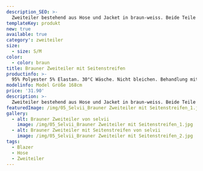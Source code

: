 ```yaml
---
description_SEO: >-
  Zweiteiler bestehend aus Hose und Jacket in braun-weiss. Beide Teile mit breiten weißen Streifen an den Seiten. Jacket ohne Taschen, mit einem Knopf. Hose mit Taschen und elastischem Bund.
templateKey: produkt
new: true
available: true
category': zweiteiler
size:
  - size: S/M
color:
  - color: braun
title: Brauner Zweiteiler mit Seitenstreifen
productinfo: >-
  95% Polyester 5% Elastan. 30°C Wäsche. Nicht bleichen. Behandlung mit Perchlorethylen. Nicht trockenreinigen. Nicht heiß bügeln.
modelinfo: Model Größe 168cm
price: '31.90'
description: >-
  Zweiteiler bestehend aus Hose und Jacket in braun-weiss. Beide Teile mit breiten weißen Streifen an den Seiten. Jacket ohne Taschen, mit einem Knopf. Hose mit Taschen und elastischem Bund.
featuredImage: /img/05_Selvii_Brauner Zweiteiler mit Seitenstreifen_1.jpg
gallery:
  - alt: Brauner Zweiteiler von selvii
    image: /img/05_Selvii_Brauner Zweiteiler mit Seitenstreifen_1.jpg
  - alt: Brauner Zweiteiler mit Seitenstreifen von selvii
    image: /img/05_Selvii_Brauner Zweiteiler mit Seitenstreifen_2.jpg
tags:
  - Blazer
  - Hose
  - Zweiteiler
---
```


